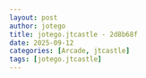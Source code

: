 ```yaml
---
layout: post
author: jotego
title: jotego.jtcastle - 2d8b68f
date: 2025-09-12
categories: [Arcade, jtcastle]
tags: [jotego.jtcastle]
---
```


